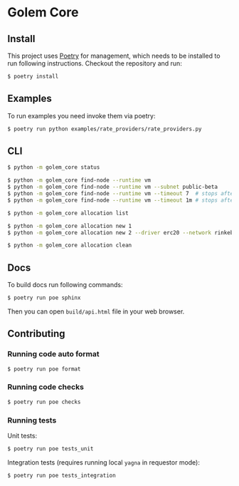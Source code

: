 # Golem Core

## Install

This project uses [Poetry](https://python-poetry.org/) for management, which needs to be installed to run following instructions.
Checkout the repository and run:

```bash
$ poetry install
```

## Examples

To run examples you need invoke them via poetry:

```bash
$ poetry run python examples/rate_providers/rate_providers.py
```

## CLI

```bash
$ python -m golem_core status

$ python -m golem_core find-node --runtime vm
$ python -m golem_core find-node --runtime vm --subnet public-beta 
$ python -m golem_core find-node --runtime vm --timeout 7  # stops after 7  seconds
$ python -m golem_core find-node --runtime vm --timeout 1m # stops after 60 seconds

$ python -m golem_core allocation list

$ python -m golem_core allocation new 1
$ python -m golem_core allocation new 2 --driver erc20 --network rinkeby

$ python -m golem_core allocation clean
```

## Docs

To build docs run following commands:

```bash
$ poetry run poe sphinx
```

Then you can open `build/api.html` file in your web browser. 

## Contributing

### Running code auto format

```bash
$ poetry run poe format
```

### Running code checks

```bash
$ poetry run poe checks
```

### Running tests

Unit tests:

```bash
$ poetry run poe tests_unit
```

Integration tests (requires running local `yagna` in requestor mode):

```bash
$ poetry run poe tests_integration
```